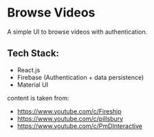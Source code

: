 # Browse Videos
A simple UI to browse videos with authentication.
## Tech Stack:
- React.js
- Firebase (Authentication + data persistence)
- Material UI

content is taken from:
- https://www.youtube.com/c/Fireship
- https://www.youtube.com/c/pillsbury
- https://www.youtube.com/c/PmDInteractive
